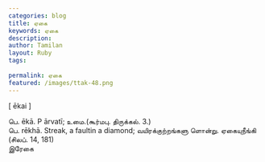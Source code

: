 ```yaml
---
categories: blog
title: ஏகை
keywords: ஏகை
description: 
author: Tamilan
layout: Ruby
tags: 
 
permalink: ஏகை
featured: /images/ttak-48.png
---
```

  
[ ēkai ]  
  
பெ. ēkā. P ārvatī; உமை.(கூர்மபு. திருக்கல். 3.)  
பெ. rēkhā. Streak, a faultin a diamond; வயிரக்குற்றங்களு ளொன்று. ஏகையுநீங்கி (சிலப். 14, 181)  
இரேகை
